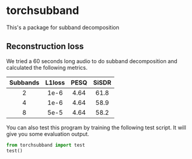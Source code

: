 # torchsubband

This's a package for subband decomposition 

## Reconstruction loss

We tried a 60 seconds long audio to do subband decomposition and calculated the following metrics.

| Subbands |  L1loss   | PESQ  | SiSDR|
| :----: | :----: | :----: | :----:
| 2 | 1e-6  | 4.64 | 61.8 |
| 4 | 1e-6  | 4.64 | 58.9 |
| 8 | 5e-5  | 4.64 | 58.2 |

You can also test this program by training the following test script. It will give you some evaluation output.
```python
from torchsubband import test
test()
```

